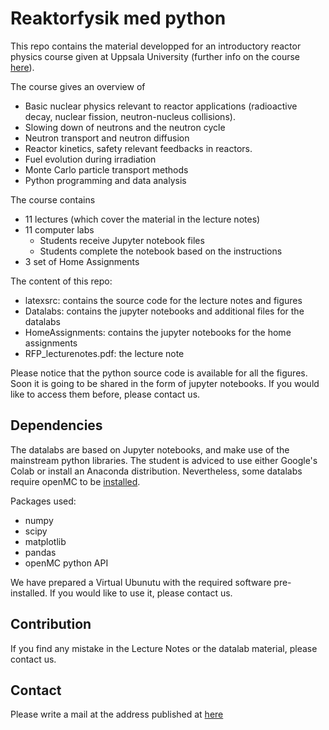 # Reaktorfysik med python

This repo contains the material developped for an introductory reactor physics course given at Uppsala University (further info on the course [here](https://www.uu.se/utbildning/utbildningar/selma/kurser/?kKod=1FA456&lasar=21%2F22&typ=1)). 

The course gives an overview of

- Basic nuclear physics relevant to reactor applications (radioactive decay, nuclear fission, neutron-nucleus collisions).
- Slowing down of neutrons and the neutron cycle
- Neutron transport and neutron diffusion
- Reactor kinetics, safety relevant feedbacks in reactors.
- Fuel evolution during irradiation
- Monte Carlo particle transport methods
- Python programming and data analysis

The course contains
- 11 lectures (which cover the material in the lecture notes)
- 11 computer labs
    - Students receive Jupyter notebook files
    - Students complete the notebook based on the instructions
- 3 set of Home Assignments

The content of this repo:
- latexsrc: contains the source code for the lecture notes and figures
- Datalabs: contains the jupyter notebooks and additional files for the datalabs
- HomeAssignments: contains the jupyter notebooks for the home assignments
- RFP_lecturenotes.pdf: the lecture note

Please notice that the python source code is available for all the figures. Soon it is going to be shared in the form of jupyter notebooks. If you would like to access them before, please contact us.

## Dependencies

The datalabs are based on Jupyter notebooks, and make use of the mainstream python libraries. The student is adviced to use either Google's Colab or install an Anaconda distribution. Nevertheless, some datalabs require openMC to be [installed](https://docs.openmc.org/en/stable/quickinstall.html).

Packages used:
- numpy
- scipy
- matplotlib
- pandas
- openMC python API

We have prepared a Virtual Ubunutu with the required software pre-installed. If you would like to use it, please contact us.

## Contribution

If you find any mistake in the Lecture Notes or the datalab material, please contact us.

## Contact

Please write a mail at the address published at [here](https://katalog.uu.se/profile/?id=N16-2113)
